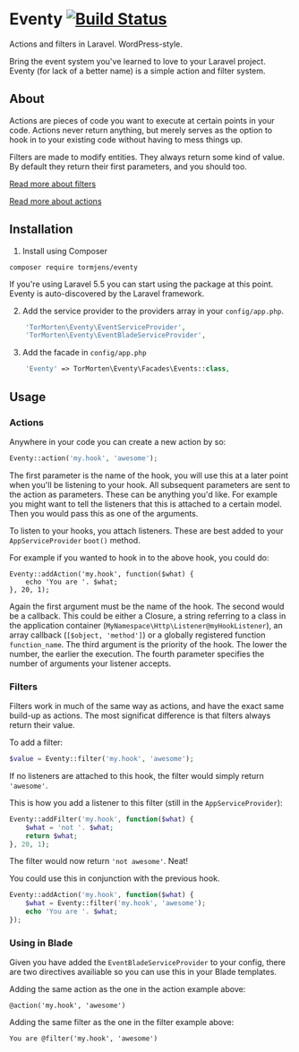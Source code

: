 # Eventy [![Build Status](https://travis-ci.org/tormjens/eventy.svg?branch=master)](https://travis-ci.org/tormjens/eventy)

Actions and filters in Laravel. WordPress-style. 

Bring the event system you've learned to love to your Laravel project. Eventy (for lack of a better name) is a simple action and filter system.

## About

Actions are pieces of code you want to execute at certain points in your code. Actions never return anything, but merely serves as the option to hook in to your existing code without having to mess things up.

Filters are made to modify entities. They always return some kind of value. By default they return their first parameters, and you should too. 

[Read more about filters](http://www.wpbeginner.com/glossary/filter/)


[Read more about actions](http://www.wpbeginner.com/glossary/action/)

## Installation

1. Install using Composer

```
composer require tormjens/eventy
```

If you're using Laravel 5.5 you can start using the package at this point. Eventy is auto-discovered by the Laravel framework.

2. Add the service provider to the providers array in your `config/app.php`.

```php
    'TorMorten\Eventy\EventServiceProvider',
    'TorMorten\Eventy\EventBladeServiceProvider', 
```

3. Add the facade in `config/app.php`

```php
    'Eventy' => TorMorten\Eventy\Facades\Events::class,
```


## Usage

### Actions

Anywhere in your code you can create a new action by so:

```php
Eventy::action('my.hook', 'awesome');
```

The first parameter is the name of the hook, you will use this at a later point when you'll be listening to your hook. All subsequent parameters are sent to the action as parameters. These can be anything you'd like. For example you might want to tell the listeners that this is attached to a certain model. Then you would pass this as one of the arguments.

To listen to your hooks, you attach listeners. These are best added to your `AppServiceProvider` `boot()` method. 

For example if you wanted to hook in to the above hook, you could do:

```
Eventy::addAction('my.hook', function($what) {
    echo 'You are '. $what;
}, 20, 1);
```

Again the first argument must be the name of the hook. The second would be a callback. This could be either a Closure, a string referring to a class in the application container (`MyNamespace\Http\Listener@myHookListener`), an array callback (`[$object, 'method']`) or a globally registered function `function_name`. The third argument is the priority of the hook. The lower the number, the earlier the execution. The fourth parameter specifies the number of arguments your listener accepts.

### Filters

Filters work in much of the same way as actions, and have the exact same build-up as actions. The most significat difference is that filters always return their value. 

To add a filter:

```php 
$value = Eventy::filter('my.hook', 'awesome');
```

If no listeners are attached to this hook, the filter would simply return `'awesome'`. 

This is how you add a listener to this filter (still in the `AppServiceProvider`):

```php
Eventy::addFilter('my.hook', function($what) {
    $what = 'not '. $what;
    return $what;
}, 20, 1);
```

The filter would now return `'not awesome'`. Neat!

You could use this in conjunction with the previous hook.

```php
Eventy::addAction('my.hook', function($what) {
    $what = Eventy::filter('my.hook', 'awesome');
    echo 'You are '. $what;
});
```

### Using in Blade

Given you have added the `EventBladeServiceProvider` to your config, there are two directives availiable so you can use this in your Blade templates.

Adding the same action as the one in the action example above:

```
@action('my.hook', 'awesome')
```

Adding the same filter as the one in the filter example above:

```
You are @filter('my.hook', 'awesome')
```
